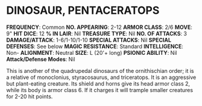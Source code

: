 # DINOSAUR, PENTACERATOPS

**FREQUENCY**: Common
**NO. APPEARING**: 2-12
**ARMOR CLASS**: 2/6
**MOVE**: 9"
**HIT DICE**: 12
**% IN LAIR**: Nil
**TREASURE TYPE**: Nil
**NO. OF ATTACKS**: 3
**DAMAGE/ATTACK**: 1-6/1-10/1-10
**SPECIAL ATTACKS**: Nil
**SPECIAL DEFENSES**: See below
**MAGIC RESISTANCE**: Standard
**INTELLIGENCE**: Non-
**ALIGNMENT**: Neutral
**SIZE**: L (20'+ long)
**PSIONIC ABILITY**: Nil
**Attack/Defense Modes**: Nil

This is another of the quadrupedal dinosaurs of the ornithischian order; it is a relative of monoclonius, styracosaurus, and triceratops. It is an aggressive but plant-eating creature. Its shield and horns give its head armor class 2, while its body is armor class 6. If it charges it will trample smaller creatures for 2-20 hit points.
